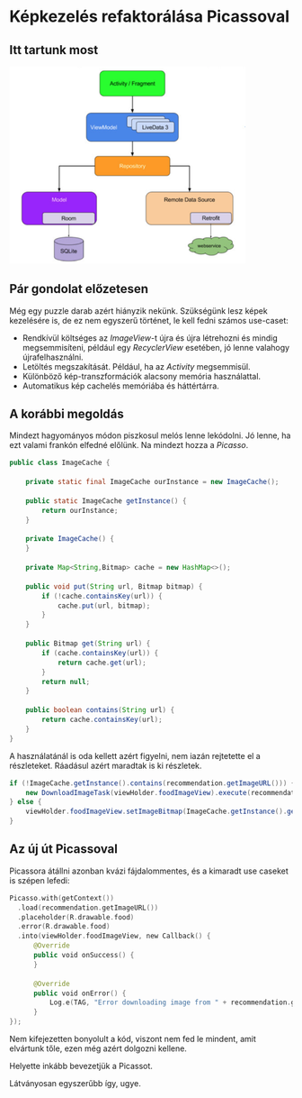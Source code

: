 # Képkezelés refaktorálása Picassoval

## Itt tartunk most

<img src="https://raw.githubusercontent.com/AppCraft-Projects/hwsw-android-docs/master/img/architecture-components-full-networking.png" width="420">

## Pár gondolat előzetesen

Még egy puzzle darab azért hiányzik nekünk. Szükségünk lesz képek kezelésére is, de ez nem egyszerű történet, le kell fedni számos use-caset:

* Rendkívül költséges az *ImageView*-t újra és újra létrehozni és mindig megsemmisíteni, például egy *RecyclerView* esetében, jó lenne valahogy újrafelhasználni.
* Letöltés megszakítását. Például, ha az *Activity* megsemmisül.
* Különböző kép-transzformációk alacsony memória használattal.
* Automatikus kép cachelés memóriába és háttértárra.

## A korábbi megoldás

Mindezt hagyományos módon piszkosul melós lenne lekódolni. Jó lenne, ha ezt valami frankón elfedné előlünk. Na mindezt hozza a *Picasso*.

```java
public class ImageCache {

    private static final ImageCache ourInstance = new ImageCache();

    public static ImageCache getInstance() {
        return ourInstance;
    }

    private ImageCache() {
    }

    private Map<String,Bitmap> cache = new HashMap<>();

    public void put(String url, Bitmap bitmap) {
        if (!cache.containsKey(url)) {
            cache.put(url, bitmap);
        }
    }

    public Bitmap get(String url) {
        if (cache.containsKey(url)) {
            return cache.get(url);
        }
        return null;
    }

    public boolean contains(String url) {
        return cache.containsKey(url);
    }
}
```

A használatánál is oda kellett azért figyelni, nem iazán rejtetette el a részleteket. Ráadásul azért maradtak is ki részletek.
```java
if (!ImageCache.getInstance().contains(recommendation.getImageURL())) {
    new DownloadImageTask(viewHolder.foodImageView).execute(recommendation.getImageURL());
} else {
    viewHolder.foodImageView.setImageBitmap(ImageCache.getInstance().get(recommendation.getImageURL()));
}
```

## Az új út Picassoval

Picassora átállni azonban kvázi fájdalommentes, és a kimaradt use caseket is szépen lefedi:

```kotlin
Picasso.with(getContext())
  .load(recommendation.getImageURL())
  .placeholder(R.drawable.food)
  .error(R.drawable.food)
  .into(viewHolder.foodImageView, new Callback() {
      @Override
      public void onSuccess() {
      }

      @Override
      public void onError() {
          Log.e(TAG, "Error downloading image from " + recommendation.getImageURL());
      }
});
```

Nem kifejezetten bonyolult a kód, viszont nem fed le mindent, amit elvártunk tőle, ezen még azért dolgozni kellene.

Helyette inkább bevezetjük a Picassot.

Látványosan egyszerűbb így, ugye.